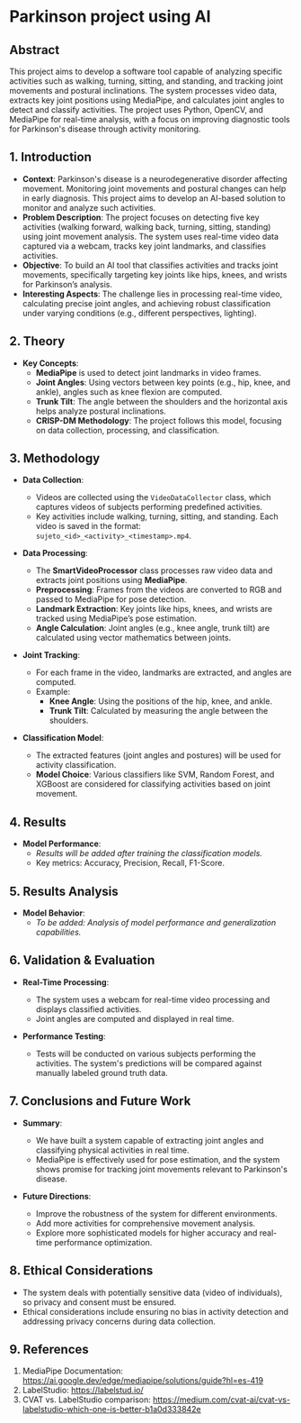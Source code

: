 # Parkinson project using AI 

## Abstract
This project aims to develop a software tool capable of analyzing specific activities such as walking, turning, sitting, and standing, and tracking joint movements and postural inclinations. The system processes video data, extracts key joint positions using MediaPipe, and calculates joint angles to detect and classify activities. The project uses Python, OpenCV, and MediaPipe for real-time analysis, with a focus on improving diagnostic tools for Parkinson's disease through activity monitoring.

## 1. Introduction
- **Context**: Parkinson's disease is a neurodegenerative disorder affecting movement. Monitoring joint movements and postural changes can help in early diagnosis. This project aims to develop an AI-based solution to monitor and analyze such activities.
- **Problem Description**: The project focuses on detecting five key activities (walking forward, walking back, turning, sitting, standing) using joint movement analysis. The system uses real-time video data captured via a webcam, tracks key joint landmarks, and classifies activities.
- **Objective**: To build an AI tool that classifies activities and tracks joint movements, specifically targeting key joints like hips, knees, and wrists for Parkinson’s analysis.
- **Interesting Aspects**: The challenge lies in processing real-time video, calculating precise joint angles, and achieving robust classification under varying conditions (e.g., different perspectives, lighting).

## 2. Theory
- **Key Concepts**: 
  - **MediaPipe** is used to detect joint landmarks in video frames.
  - **Joint Angles**: Using vectors between key points (e.g., hip, knee, and ankle), angles such as knee flexion are computed.
  - **Trunk Tilt**: The angle between the shoulders and the horizontal axis helps analyze postural inclinations.
  - **CRISP-DM Methodology**: The project follows this model, focusing on data collection, processing, and classification.

## 3. Methodology
- **Data Collection**:
   - Videos are collected using the `VideoDataCollector` class, which captures videos of subjects performing predefined activities.
   - Key activities include walking, turning, sitting, and standing. Each video is saved in the format: `sujeto_<id>_<activity>_<timestamp>.mp4`.
  
- **Data Processing**:
   - The **SmartVideoProcessor** class processes raw video data and extracts joint positions using **MediaPipe**.
   - **Preprocessing**: Frames from the videos are converted to RGB and passed to MediaPipe for pose detection.
   - **Landmark Extraction**: Key joints like hips, knees, and wrists are tracked using MediaPipe’s pose estimation.
   - **Angle Calculation**: Joint angles (e.g., knee angle, trunk tilt) are calculated using vector mathematics between joints.
  
- **Joint Tracking**:
   - For each frame in the video, landmarks are extracted, and angles are computed.
   - Example:
     - **Knee Angle**: Using the positions of the hip, knee, and ankle.
     - **Trunk Tilt**: Calculated by measuring the angle between the shoulders.

- **Classification Model**:
   - The extracted features (joint angles and postures) will be used for activity classification.
   - **Model Choice**: Various classifiers like SVM, Random Forest, and XGBoost are considered for classifying activities based on joint movement.

## 4. Results
- **Model Performance**:
   - _Results will be added after training the classification models._
   - Key metrics: Accuracy, Precision, Recall, F1-Score.

## 5. Results Analysis
- **Model Behavior**:
   - _To be added: Analysis of model performance and generalization capabilities._

## 6. Validation & Evaluation
- **Real-Time Processing**:
   - The system uses a webcam for real-time video processing and displays classified activities.
   - Joint angles are computed and displayed in real time.

- **Performance Testing**:
   - Tests will be conducted on various subjects performing the activities. The system's predictions will be compared against manually labeled ground truth data.

## 7. Conclusions and Future Work
- **Summary**:
   - We have built a system capable of extracting joint angles and classifying physical activities in real time.
   - MediaPipe is effectively used for pose estimation, and the system shows promise for tracking joint movements relevant to Parkinson's disease.
  
- **Future Directions**:
   - Improve the robustness of the system for different environments.
   - Add more activities for comprehensive movement analysis.
   - Explore more sophisticated models for higher accuracy and real-time performance optimization.

## 8. Ethical Considerations
- The system deals with potentially sensitive data (video of individuals), so privacy and consent must be ensured.
- Ethical considerations include ensuring no bias in activity detection and addressing privacy concerns during data collection.

## 9. References
1. MediaPipe Documentation: https://ai.google.dev/edge/mediapipe/solutions/guide?hl=es-419
2. LabelStudio: https://labelstud.io/
3. CVAT vs. LabelStudio comparison: https://medium.com/cvat-ai/cvat-vs-labelstudio-which-one-is-better-b1a0d333842e
